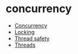 <!-- this entire file is auto-generated -->

# concurrency

- [Concurrency](_Concurrency.md)
- [Locking](Locking.md)
- [Thread safety](Thread-safety.md)
- [Threads](Threads.md)
